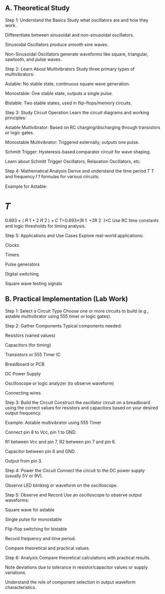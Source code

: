 
## A. Theoretical Study
Step 1: Understand the Basics
Study what oscillators are and how they work.

Differentiate between sinusoidal and non-sinusoidal oscillators.

Sinusoidal Oscillators produce smooth sine waves.

Non-Sinusoidal Oscillators generate waveforms like square, triangular, sawtooth, and pulse waves.

Step 2: Learn About Multivibrators
Study three primary types of multivibrators:

Astable: No stable state, continuous square wave generation.

Monostable: One stable state, outputs a single pulse.

Bistable: Two stable states, used in flip-flops/memory circuits.

Step 3: Study Circuit Operation
Learn the circuit diagrams and working principles:

Astable Multivibrator: Based on RC charging/discharging through transistors or logic gates.

Monostable Multivibrator: Triggered externally, outputs one pulse.

Schmitt Trigger: Hysteresis-based comparator circuit for wave shaping.

Learn about Schmitt Trigger Oscillators, Relaxation Oscillators, etc.

Step 4: Mathematical Analysis
Derive and understand the time period 
𝑇
T and frequency 
𝑓
f formulas for various circuits:

Example for Astable:

𝑇
=
0.693
×
(
𝑅
1
+
2
𝑅
2
)
×
𝐶
T=0.693×(R 
1
​
 +2R 
2
​
 )×C
Use RC time constants and logic thresholds for timing analysis.

Step 5: Applications and Use Cases
Explore real-world applications:

Clocks

Timers

Pulse generators

Digital switching

Square wave testing signals

## B. Practical Implementation (Lab Work)
Step 1: Select a Circuit Type
Choose one or more circuits to build (e.g., astable multivibrator using 555 timer or logic gates).

Step 2: Gather Components
Typical components needed:

Resistors (varied values)

Capacitors (for timing)

Transistors or 555 Timer IC

Breadboard or PCB

DC Power Supply

Oscilloscope or logic analyzer (to observe waveform)

Connecting wires

Step 3: Build the Circuit
Construct the oscillator circuit on a breadboard using the correct values for resistors and capacitors based on your desired output frequency.

Example: Astable multivibrator using 555 Timer

Connect pin 8 to Vcc, pin 1 to GND.

R1 between Vcc and pin 7, R2 between pin 7 and pin 6.

Capacitor between pin 6 and GND.

Output from pin 3.

Step 4: Power the Circuit
Connect the circuit to the DC power supply (usually 5V or 9V).

Observe LED blinking or waveform on the oscilloscope.

Step 5: Observe and Record
Use an oscilloscope to observe output waveforms:

Square wave for astable

Single pulse for monostable

Flip-flop switching for bistable

Record frequency and time period.

Compare theoretical and practical values.

Step 6: Analysis
Compare theoretical calculations with practical results.

Note deviations due to tolerance in resistor/capacitor values or supply variations.

Understand the role of component selection in output waveform characteristics.

